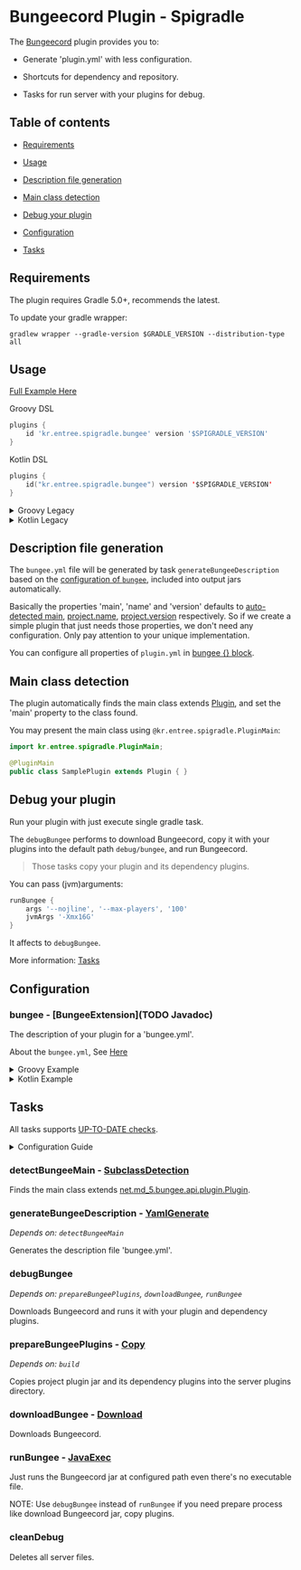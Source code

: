 # Bungeecord Plugin - Spigradle

The [Bungeecord](https://www.spigotmc.org/wiki/about-bungeecord/) plugin provides you to:

- Generate 'plugin.yml' with less configuration.

- Shortcuts for dependency and repository.

- Tasks for run server with your plugins for debug.

## Table of contents

- [Requirements](#requirements)

- [Usage](#usage)

- [Description file generation](#description-file-generation)

- [Main class detection](#main-class-detection)

- [Debug your plugin](#debug-your-plugin)

- [Configuration](#configuration)

- [Tasks](#tasks)

## Requirements

The plugin requires Gradle 5.0+, recommends the latest.

To update your gradle wrapper:

```
gradlew wrapper --gradle-version $GRADLE_VERSION --distribution-type all
```

## Usage

[Full Example Here](https://github.com/EntryPointKR/SpigradleSample/tree/master/bungeecord)

Groovy DSL

```groovy
plugins {
    id 'kr.entree.spigradle.bungee' version '$SPIGRADLE_VERSION'
}
```
Kotlin DSL

```kotlin
plugins {
    id("kr.entree.spigradle.bungee") version '$SPIGRADLE_VERSION'
}
```

<details>
<summary>Groovy Legacy</summary>

```groovy
buildscript {
    repositories {
        jcenter()
    }
    dependencies {
        classpath 'kr.entree:spigradle:$SPIGRADLE_VERSION'
    }
}

apply plugin: 'kr.entree.spigradle.bungee'
```

</details>

<details>
<summary>Kotlin Legacy</summary>

```groovy
buildscript {
    repositories {
        jcenter()
    }
    dependencies {
        classpath("kr.entree:spigradle:$SPIGRADLE_VERSION")
    }
}

apply(plugin = "kr.entree.spigradle.bungee")
```

</details>

## Description file generation

The `bungee.yml` file will be generated by task `generateBungeeDescription` based on the [configuration of `bungee`](#configuration), included into output jars automatically.

Basically the properties 'main', 'name' and 'version' defaults to [auto-detected main](#main-class-detection), [project.name](https://docs.gradle.org/current/javadoc/org/gradle/api/Project.html#getName--), [project.version](https://docs.gradle.org/current/javadoc/org/gradle/api/Project.html#getName--) respectively.  So if we create a simple plugin that just needs those properties, we don't need any configuration. Only pay attention to your unique implementation.

You can configure all properties of `plugin.yml` in [bungee {} block](#configuration).

## Main class detection

The plugin automatically finds the main class extends [Plugin](https://ci.md-5.net/job/BungeeCord/ws/api/target/apidocs/net/md_5/bungee/api/plugin/Plugin.html), and set the 'main' property to the class found.

You may present the main class using `@kr.entree.spigradle.PluginMain`:

```java
import kr.entree.spigradle.PluginMain;

@PluginMain
public class SamplePlugin extends Plugin { }
```  

## Debug your plugin

Run your plugin with just execute single gradle task.

The `debugBungee` performs to download Bungeecord, copy it with your plugins into the default path `debug/bungee`, and run Bungeecord.

> Those tasks copy your plugin and its dependency plugins.

You can pass (jvm)arguments:

```groovy
runBungee {
    args '--nojline', '--max-players', '100'
    jvmArgs '-Xmx16G'
}
```

It affects to `debugBungee`.

More information: [Tasks](#tasks)

## Configuration

### bungee - [BungeeExtension](TODO Javadoc)

The description of your plugin for a 'bungee.yml'.

About the `bungee.yml`, See [Here](https://www.spigotmc.org/wiki/create-your-first-bungeecord-plugin-proxy-spigotmc/#making-it-load)

<details>
<summary>Groovy Example</summary>

```groovy
bungee {
    description 'A Bungeecord plugin.'
    author 'Me'
    depends 'foo', 'bar'
    softDepends 'soft'
}
```

</details>

<details>
<summary>Kotlin Example</summary>

```kotlin
bungee {
    description = "A Bungeecord plugin."
    author = "Me"
    depends = listOf("SomePlugin")
    softDepends = listOf("SomeSoftPlugin")
}
```

Without [type-safe accessors](https://docs.gradle.org/current/userguide/kotlin_dsl.html#sec:kotlin_using_standard_api):

```kotlin
configure<BungeeExtension> {
    description = "A Bungeecord plugin."
}
```

</details>

## Tasks

All tasks supports [UP-TO-DATE checks](https://docs.gradle.org/current/userguide/more_about_tasks.html#sec:up_to_date_checks).

<details>
<summary>Configuration Guide</summary>

Groovy:

```groovy
runBungee {
    jvmArgs('-Xmx8G')
}
```

Kotlin with type-safe accessors:

```kotlin
tasks {
    runBungee {
        jvmArgs("-Xmx8G")
    }
}
```

Kotlin without [type-safe accessors](https://docs.gradle.org/current/userguide/kotlin_dsl.html#sec:kotlin_using_standard_api):

```kotlin
tasks {
    named<JavaExec>("runBungee") {
        jvmArgs("-Xmx8G")
    }
}
```

Kotlin with property delegation

```kotlin
tasks {
    val runBungee by existing(JavaExec::clas) {
        jvmArgs("-Xmx8G")
    }
    // Do something with 'runBungee'
}
```

</details>

### detectBungeeMain - [SubclassDetection](TODO)

Finds the main class extends [net.md_5.bungee.api.plugin.Plugin](https://ci.md-5.net/job/BungeeCord/ws/api/target/apidocs/net/md_5/bungee/api/plugin/Plugin.html).

### generateBungeeDescription - [YamlGenerate](TODO)

*Depends on: `detectBungeeMain`*

Generates the description file 'bungee.yml'.

### debugBungee

*Depends on: `prepareBungeePlugins`, `downloadBungee`, `runBungee`*

Downloads Bungeecord and runs it with your plugin and dependency plugins.

### prepareBungeePlugins - [Copy](https://docs.gradle.org/current/dsl/org.gradle.api.tasks.Copy.html)

*Depends on: `build`*

Copies project plugin jar and its dependency plugins into the server plugins directory.

### downloadBungee - [Download](TODO)

Downloads Bungeecord.

### runBungee - [JavaExec](https://docs.gradle.org/current/dsl/org.gradle.api.tasks.JavaExec.html)

Just runs the Bungeecord jar at configured path even there's no executable file.

NOTE: Use `debugBungee` instead of `runBungee` if you need prepare process like download Bungeecord jar, copy plugins.

### cleanDebug

Deletes all server files.